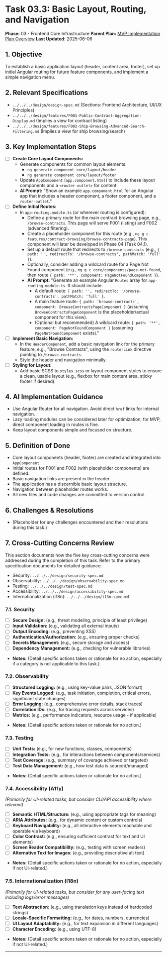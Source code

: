 # Task 03.3: Basic Layout, Routing, and Navigation

**Phase:** 03 - Frontend Core Infrastructure
**Parent Plan:** [MVP Implementation Plan Overview](../00-mvp-implementation-plan-overview.md)
**Last Updated:** 2025-06-06

## 1. Objective

To establish a basic application layout (header, content area, footer), set up initial Angular routing for future feature components, and implement a simple navigation menu.

## 2. Relevant Specifications

*   `../../../design/design-spec.md` (Sections: Frontend Architecture, UI/UX Principles)
*   `../../../design/features/F001-Public-Contract-Aggregation-Display.md` (Implies a view for contract listing)
*   `../../../design/features/F002-Ship-Browsing-Advanced-Search-Filtering.md` (Implies a view for ship browsing/search)

## 3. Key Implementation Steps

*   [ ] **Create Core Layout Components:**
    *   Generate components for common layout elements:
        *   `ng generate component core/layout/header`
        *   `ng generate component core/layout/footer`
    *   Update `AppComponent` (`app.component.html`) to include these layout components and a `<router-outlet>` for content.
    *   **AI Prompt:** "Show an example `app.component.html` for an Angular app that includes a header component, a footer component, and a `router-outlet`."
*   [ ] **Define Initial Routes:**
    *   In `app-routing.module.ts` (or wherever routing is configured):
        *   Define a primary route for the main contract browsing page, e.g., `/browse-contracts`. This page will serve F001 (listing) and F002 (advanced filtering).
        *   Create a placeholder component for this route (e.g., `ng g c features/contract-browsing/browse-contracts-page`). This component will later be developed in Phase 04 (Task 04.1).
        *   Set up a default route that redirects to `/browse-contracts` (e.g., `{ path: '', redirectTo: '/browse-contracts', pathMatch: 'full' }`).
        *   Optionally, consider adding a wildcard route for a Page Not Found component (e.g., `ng g c core/components/page-not-found`, then route `{ path: '**', component: PageNotFoundComponent }`).
        *   **AI Prompt:** "Generate an example Angular `Routes` array for `app-routing.module.ts`. It should include:
            *   A default route: `{ path: '', redirectTo: '/browse-contracts', pathMatch: 'full' }`.
            *   A main feature route: `{ path: 'browse-contracts', component: BrowseContractsPageComponent }` (assuming `BrowseContractsPageComponent` is the placeholder/actual component for this view).
            *   (Optional but recommended) A wildcard route: `{ path: '**', component: PageNotFoundComponent }` (assuming `PageNotFoundComponent` exists)."
*   [ ] **Implement Basic Navigation:**
    *   In the `HeaderComponent`, add a basic navigation link for the primary feature, e.g., "Browse Contracts", using the `routerLink` directive pointing to `/browse-contracts`.
    *   Style the header and navigation minimally.
*   [ ] **Styling for Layout:**
    *   Add basic SCSS to `styles.scss` or layout component styles to ensure a clean, usable layout (e.g., flexbox for main content area, sticky footer if desired).

## 4. AI Implementation Guidance

*   Use Angular Router for all navigation. Avoid direct `href` links for internal navigation.
*   Lazy loading modules can be considered later for optimization; for MVP, direct component loading in routes is fine.
*   Keep layout components simple and focused on structure.

## 5. Definition of Done

*   Core layout components (header, footer) are created and integrated into `AppComponent`.
*   Initial routes for F001 and F002 (with placeholder components) are defined.
*   Basic navigation links are present in the header.
*   The application has a discernible basic layout structure.
*   Navigation between placeholder routes works.
*   All new files and code changes are committed to version control.

## 6. Challenges & Resolutions

*   (Placeholder for any challenges encountered and their resolutions during this task.)

## 7. Cross-Cutting Concerns Review

This section documents how the five key cross-cutting concerns were addressed during the completion of this task. Refer to the primary specification documents for detailed guidance:
*   Security: `../../../design/security-spec.md`
*   Observability: `../../../design/observability-spec.md`
*   Testing: `../../../design/test-spec.md`
*   Accessibility: `../../../design/accessibility-spec.md`
*   Internationalization (i18n): `../../../design/i18n-spec.md`

### 7.1. Security
*   [ ] **Secure Design:** (e.g., threat modeling, principle of least privilege)
*   [ ] **Input Validation:** (e.g., validating all external inputs)
*   [ ] **Output Encoding:** (e.g., preventing XSS)
*   [ ] **Authentication/Authorization:** (e.g., ensuring proper checks)
*   [ ] **Secrets Management:** (e.g., secure storage and access)
*   [ ] **Dependency Management:** (e.g., checking for vulnerable libraries)
*   **Notes:** (Detail specific actions taken or rationale for no action, especially if a category is not applicable to this task.)

### 7.2. Observability
*   [ ] **Structured Logging:** (e.g., using key-value pairs, JSON format)
*   [ ] **Key Events Logged:** (e.g., task initiation, completion, critical errors, significant state changes)
*   [ ] **Error Logging:** (e.g., comprehensive error details, stack traces)
*   [ ] **Correlation IDs:** (e.g., for tracing requests across services)
*   [ ] **Metrics:** (e.g., performance indicators, resource usage - if applicable)
*   **Notes:** (Detail specific actions taken or rationale for no action.)

### 7.3. Testing
*   [ ] **Unit Tests:** (e.g., for new functions, classes, components)
*   [ ] **Integration Tests:** (e.g., for interactions between components/services)
*   [ ] **Test Coverage:** (e.g., summary of coverage achieved or targeted)
*   [ ] **Test Data Management:** (e.g., how test data is sourced/managed)
*   **Notes:** (Detail specific actions taken or rationale for no action.)

### 7.4. Accessibility (A11y)
*(Primarily for UI-related tasks, but consider CLI/API accessibility where relevant)*
*   [ ] **Semantic HTML/Structure:** (e.g., using appropriate tags for meaning)
*   [ ] **ARIA Attributes:** (e.g., for dynamic content or custom controls)
*   [ ] **Keyboard Navigability:** (e.g., all interactive elements reachable and operable via keyboard)
*   [ ] **Color Contrast:** (e.g., ensuring sufficient contrast for text and UI elements)
*   [ ] **Screen Reader Compatibility:** (e.g., testing with screen readers)
*   [ ] **Alternative Text for Images:** (e.g., providing descriptive alt text)
*   **Notes:** (Detail specific actions taken or rationale for no action, especially if not UI-related.)

### 7.5. Internationalization (I18n)
*(Primarily for UI-related tasks, but consider for any user-facing text including logs/error messages)*
*   [ ] **Text Abstraction:** (e.g., using translation keys instead of hardcoded strings)
*   [ ] **Locale-Specific Formatting:** (e.g., for dates, numbers, currencies)
*   [ ] **UI Layout Adaptability:** (e.g., for text expansion in different languages)
*   [ ] **Character Encoding:** (e.g., using UTF-8)
*   **Notes:** (Detail specific actions taken or rationale for no action, especially if not UI-related.)

---
<!-- This section should be placed before any final "Task Completion Checklist" or similar concluding remarks. -->

